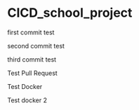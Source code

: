 # CICD_school_project

first commit test

second commit test

third commit test

Test Pull Request

Test Docker

Test docker 2
